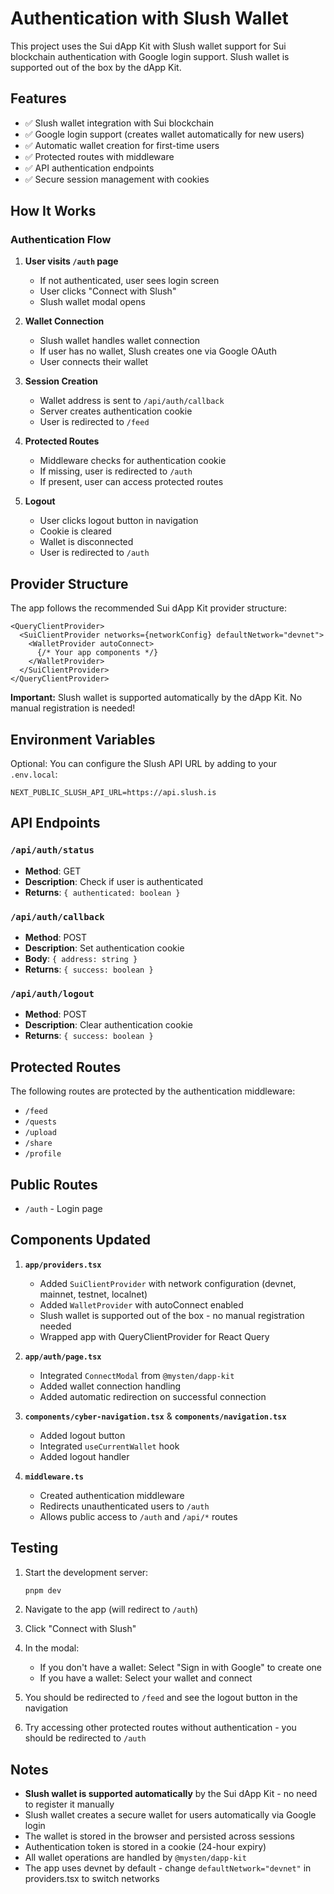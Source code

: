 # Authentication with Slush Wallet

This project uses the Sui dApp Kit with Slush wallet support for Sui blockchain authentication with Google login support. Slush wallet is supported out of the box by the dApp Kit.

## Features

- ✅ Slush wallet integration with Sui blockchain
- ✅ Google login support (creates wallet automatically for new users)
- ✅ Automatic wallet creation for first-time users
- ✅ Protected routes with middleware
- ✅ API authentication endpoints
- ✅ Secure session management with cookies

## How It Works

### Authentication Flow

1. **User visits `/auth` page**
   - If not authenticated, user sees login screen
   - User clicks "Connect with Slush"
   - Slush wallet modal opens

2. **Wallet Connection**
   - Slush wallet handles wallet connection
   - If user has no wallet, Slush creates one via Google OAuth
   - User connects their wallet

3. **Session Creation**
   - Wallet address is sent to `/api/auth/callback`
   - Server creates authentication cookie
   - User is redirected to `/feed`

4. **Protected Routes**
   - Middleware checks for authentication cookie
   - If missing, user is redirected to `/auth`
   - If present, user can access protected routes

5. **Logout**
   - User clicks logout button in navigation
   - Cookie is cleared
   - Wallet is disconnected
   - User is redirected to `/auth`

## Provider Structure

The app follows the recommended Sui dApp Kit provider structure:

```tsx
<QueryClientProvider>
  <SuiClientProvider networks={networkConfig} defaultNetwork="devnet">
    <WalletProvider autoConnect>
      {/* Your app components */}
    </WalletProvider>
  </SuiClientProvider>
</QueryClientProvider>
```

**Important:** Slush wallet is supported automatically by the dApp Kit. No manual registration is needed!

## Environment Variables

Optional: You can configure the Slush API URL by adding to your `.env.local`:

```env
NEXT_PUBLIC_SLUSH_API_URL=https://api.slush.is
```

## API Endpoints

### `/api/auth/status`
- **Method**: GET
- **Description**: Check if user is authenticated
- **Returns**: `{ authenticated: boolean }`

### `/api/auth/callback`
- **Method**: POST
- **Description**: Set authentication cookie
- **Body**: `{ address: string }`
- **Returns**: `{ success: boolean }`

### `/api/auth/logout`
- **Method**: POST
- **Description**: Clear authentication cookie
- **Returns**: `{ success: boolean }`

## Protected Routes

The following routes are protected by the authentication middleware:
- `/feed`
- `/quests`
- `/upload`
- `/share`
- `/profile`

## Public Routes

- `/auth` - Login page

## Components Updated

1. **`app/providers.tsx`**
   - Added `SuiClientProvider` with network configuration (devnet, mainnet, testnet, localnet)
   - Added `WalletProvider` with autoConnect enabled
   - Slush wallet is supported out of the box - no manual registration needed
   - Wrapped app with QueryClientProvider for React Query

2. **`app/auth/page.tsx`**
   - Integrated `ConnectModal` from `@mysten/dapp-kit`
   - Added wallet connection handling
   - Added automatic redirection on successful connection

3. **`components/cyber-navigation.tsx`** & **`components/navigation.tsx`**
   - Added logout button
   - Integrated `useCurrentWallet` hook
   - Added logout handler

4. **`middleware.ts`**
   - Created authentication middleware
   - Redirects unauthenticated users to `/auth`
   - Allows public access to `/auth` and `/api/*` routes

## Testing

1. Start the development server:
   ```bash
   pnpm dev
   ```

2. Navigate to the app (will redirect to `/auth`)

3. Click "Connect with Slush"

4. In the modal:
   - If you don't have a wallet: Select "Sign in with Google" to create one
   - If you have a wallet: Select your wallet and connect

5. You should be redirected to `/feed` and see the logout button in the navigation

6. Try accessing other protected routes without authentication - you should be redirected to `/auth`

## Notes

- **Slush wallet is supported automatically** by the Sui dApp Kit - no need to register it manually
- Slush wallet creates a secure wallet for users automatically via Google login
- The wallet is stored in the browser and persisted across sessions
- Authentication token is stored in a cookie (24-hour expiry)
- All wallet operations are handled by `@mysten/dapp-kit`
- The app uses devnet by default - change `defaultNetwork="devnet"` in providers.tsx to switch networks

